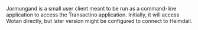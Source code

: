 Jormungand is a small user client meant to be run as a command-line application to access the Transactino application. Initially, it will access Wotan directly, but later version might be configured to connect to Heimdall.
